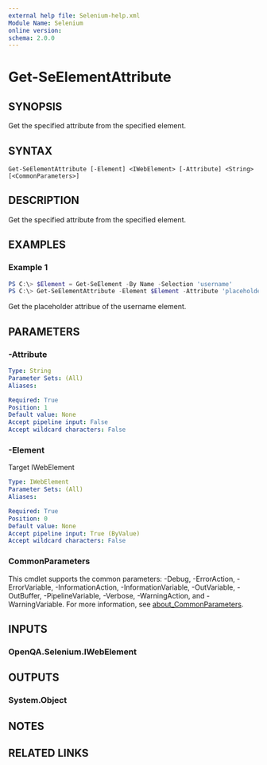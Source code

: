 ```yaml
---
external help file: Selenium-help.xml
Module Name: Selenium
online version:
schema: 2.0.0
---
```


# Get-SeElementAttribute

## SYNOPSIS
Get the specified attribute from the specified element.

## SYNTAX

```
Get-SeElementAttribute [-Element] <IWebElement> [-Attribute] <String> [<CommonParameters>]
```

## DESCRIPTION
Get the specified attribute from the specified element.

## EXAMPLES

### Example 1
```powershell
PS C:\> $Element = Get-SeElement -By Name -Selection 'username'
PS C:\> Get-SeElementAttribute -Element $Element -Attribute 'placeholder'
```

Get the placeholder attribue of the username element.

## PARAMETERS

### -Attribute


```yaml
Type: String
Parameter Sets: (All)
Aliases:

Required: True
Position: 1
Default value: None
Accept pipeline input: False
Accept wildcard characters: False
```

### -Element
Target IWebElement

```yaml
Type: IWebElement
Parameter Sets: (All)
Aliases:

Required: True
Position: 0
Default value: None
Accept pipeline input: True (ByValue)
Accept wildcard characters: False
```

### CommonParameters
This cmdlet supports the common parameters: -Debug, -ErrorAction, -ErrorVariable, -InformationAction, -InformationVariable, -OutVariable, -OutBuffer, -PipelineVariable, -Verbose, -WarningAction, and -WarningVariable. For more information, see [about_CommonParameters](http://go.microsoft.com/fwlink/?LinkID=113216).

## INPUTS

### OpenQA.Selenium.IWebElement

## OUTPUTS

### System.Object
## NOTES

## RELATED LINKS

